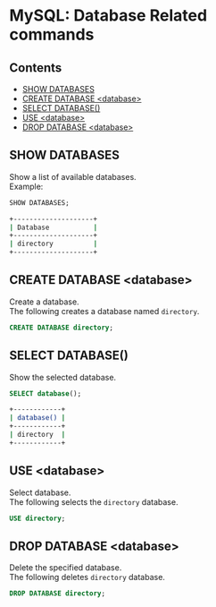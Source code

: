 MySQL: Database Related commands
================================

## Contents

  - [SHOW DATABASES](#show-databases)
  - [CREATE DATABASE \<database\>](#create-database-database)
  - [SELECT DATABASE()](#select-database)
  - [USE \<database\>](#use-database)
  - [DROP DATABASE \<database\>](#drop-database-database)


## SHOW DATABASES

Show a list of available databases.<br />
Example:

```sql
SHOW DATABASES;
```
```bash
+--------------------+
| Database           |
+--------------------+
| directory          |
+--------------------+
```

## CREATE DATABASE \<database\>

Create a database.<br />
The following creates a database named `directory`.

```sql
CREATE DATABASE directory;
```

## SELECT DATABASE()

Show the selected database.

```sql
SELECT database();
```
```bash
+------------+
| database() |
+------------+
| directory  |
+------------+
```

## USE \<database\>

Select database.<br />
The following selects the `directory` database.

```sql
USE directory;
```

## DROP DATABASE \<database\>

Delete the specified database.<br />
The following deletes `directory` database.

```sql
DROP DATABASE directory;
```

